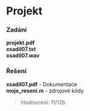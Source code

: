 # Projekt
### Zadání
**projekt.pdf**  
**xsadil07.txt**  
**xsadil07.wav**  
### Řešení
**xsadil07.pdf** - Dokumentace  
**moje_reseni.m** - zdrojové kódy  
  
>Hodnocení: 11/12b
